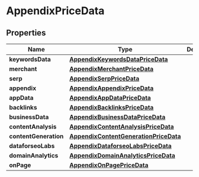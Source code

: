 

# AppendixPriceData


## Properties

| Name | Type | Description | Notes |
|------------ | ------------- | ------------- | -------------|
|**keywordsData** | [**AppendixKeywordsDataPriceData**](AppendixKeywordsDataPriceData.md) |  |  [optional] |
|**merchant** | [**AppendixMerchantPriceData**](AppendixMerchantPriceData.md) |  |  [optional] |
|**serp** | [**AppendixSerpPriceData**](AppendixSerpPriceData.md) |  |  [optional] |
|**appendix** | [**AppendixAppendixPriceData**](AppendixAppendixPriceData.md) |  |  [optional] |
|**appData** | [**AppendixAppDataPriceData**](AppendixAppDataPriceData.md) |  |  [optional] |
|**backlinks** | [**AppendixBacklinksPriceData**](AppendixBacklinksPriceData.md) |  |  [optional] |
|**businessData** | [**AppendixBusinessDataPriceData**](AppendixBusinessDataPriceData.md) |  |  [optional] |
|**contentAnalysis** | [**AppendixContentAnalysisPriceData**](AppendixContentAnalysisPriceData.md) |  |  [optional] |
|**contentGeneration** | [**AppendixContentGenerationPriceData**](AppendixContentGenerationPriceData.md) |  |  [optional] |
|**dataforseoLabs** | [**AppendixDataforseoLabsPriceData**](AppendixDataforseoLabsPriceData.md) |  |  [optional] |
|**domainAnalytics** | [**AppendixDomainAnalyticsPriceData**](AppendixDomainAnalyticsPriceData.md) |  |  [optional] |
|**onPage** | [**AppendixOnPagePriceData**](AppendixOnPagePriceData.md) |  |  [optional] |



